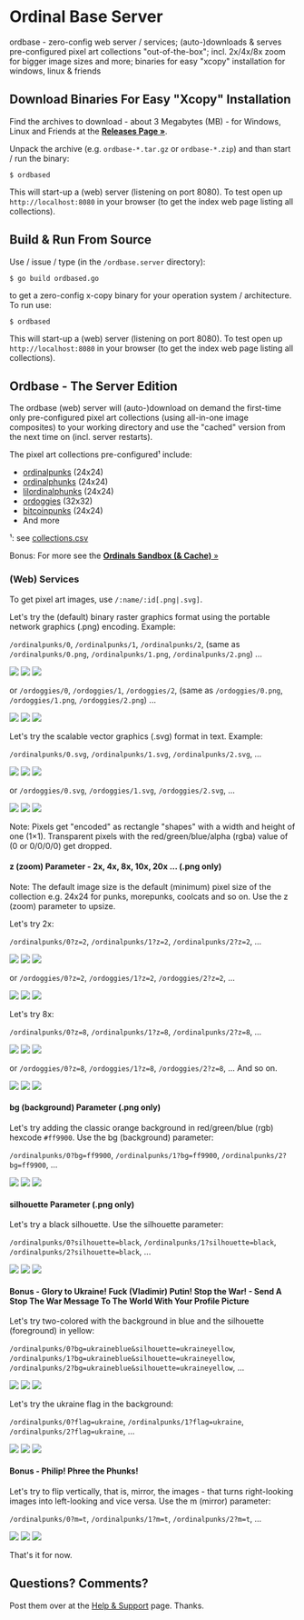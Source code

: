 # Ordinal Base Server

ordbase - zero-config web server / services; (auto-)downloads & serves pre-configured pixel art collections "out-of-the-box"; incl. 2x/4x/8x zoom for bigger image sizes and more; binaries for easy "xcopy" installation for windows, linux & friends




## Download Binaries For Easy "Xcopy" Installation

Find the archives to download  - about 3 Megabytes (MB) - for Windows, Linux and Friends at the [**Releases Page »**](https://github.com/ordbase/ordbase.server/releases).

Unpack the archive (e.g. `ordbase-*.tar.gz` or `ordbase-*.zip`) and than start / run the binary:

```
$ ordbased
```

This will start-up a (web) server (listening on port 8080). To test open up `http://localhost:8080` in your browser (to get the index web page listing all collections).


## Build & Run From Source


Use / issue / type  (in the `/ordbase.server` directory):

```
$ go build ordbased.go
```

to get a zero-config x-copy binary for your operation system / architecture.
To run use:

```
$ ordbased
```

This will start-up a (web) server (listening on port 8080). To test open up `http://localhost:8080` in your browser (to get the index web page listing all collections).








## Ordbase - The Server Edition

The ordbase (web) server will (auto-)download on demand the first-time only pre-configured
pixel art collections (using all-in-one image composites)
to your working directory and use the "cached" version from the next time on (incl. server restarts).


The pixel art collections pre-configured¹ include:


- [ordinalpunks](https://github.com/ordbase/ordinals.sandbox/blob/master/i/ordinalpunks.png) (24x24)
- [ordinalphunks](https://github.com/ordbase/ordinals.sandbox/blob/master/i/ordinalphunks.png) (24x24)
- [lilordinalphunks](https://github.com/ordbase/ordinals.sandbox/blob/master/i/lilordinalphunks.png) (24x24)
- [ordoggies](https://github.com/ordbase/ordinals.sandbox/blob/master/i/ordoggies.png) (32x32)
- [bitcoinpunks](https://github.com/ordbase/ordinals.sandbox/blob/master/i/bitcoinpunks.png) (24x24)
- And more


¹: see [collections.csv](collections.csv)



Bonus: For more see the [**Ordinals Sandbox (& Cache)** »](https://github.com/ordbase/ordinals.sandbox)



### (Web) Services


To get pixel art images, use `/:name/:id[.png|.svg]`.

Let's try the (default)
binary raster graphics format
using the portable network graphics (.png) encoding.
Example:

`/ordinalpunks/0`, `/ordinalpunks/1`, `/ordinalpunks/2`,
(same as `/ordinalpunks/0.png`, `/ordinalpunks/1.png`, `/ordinalpunks/2.png`) ...

![](i/ordinalpunks-000000.png)
![](i/ordinalpunks-000001.png)
![](i/ordinalpunks-000002.png)


or `/ordoggies/0`, `/ordoggies/1`, `/ordoggies/2`,
(same as `/ordoggies/0.png`, `/ordoggies/1.png`, `/ordoggies/2.png`)  ...

![](i/ordoggies-000000.png)
![](i/ordoggies-000001.png)
![](i/ordoggies-000002.png)



Let's try the scalable vector graphics (.svg) format in text.
Example:


`/ordinalpunks/0.svg`, `/ordinalpunks/1.svg`, `/ordinalpunks/2.svg`, ...

![](i/ordinalpunks-000000.svg)
![](i/ordinalpunks-000001.svg)
![](i/ordinalpunks-000002.svg)


or `/ordoggies/0.svg`, `/ordoggies/1.svg`, `/ordoggies/2.svg`,  ...

![](i/ordoggies-000000.svg)
![](i/ordoggies-000001.svg)
![](i/ordoggies-000002.svg)


Note: Pixels get "encoded" as rectangle "shapes" with a width and height
of one (1×1).  Transparent pixels
with the red/green/blue/alpha (rgba) value of (0 or 0/0/0/0)
get dropped.



#### z (zoom) Parameter - 2x, 4x, 8x, 10x, 20x ...   (.png only)


Note: The default image size is the default
(minimum) pixel size of the collection e.g. 24x24 for punks, morepunks,
coolcats and so on.
Use the z (zoom) parameter to upsize.

Let's try 2x:


`/ordinalpunks/0?z=2`, `/ordinalpunks/1?z=2`, `/ordinalpunks/2?z=2`, ...

![](i/ordinalpunks-000000@2x.png)
![](i/ordinalpunks-000001@2x.png)
![](i/ordinalpunks-000002@2x.png)


or `/ordoggies/0?z=2`, `/ordoggies/1?z=2`, `/ordoggies/2?z=2`, ...

![](i/ordoggies-000000@2x.png)
![](i/ordoggies-000001@2x.png)
![](i/ordoggies-000002@2x.png)




Let's try 8x:


`/ordinalpunks/0?z=8`, `/ordinalpunks/1?z=8`, `/ordinalpunks/2?z=8`, ...

![](i/ordinalpunks-000000@8x.png)
![](i/ordinalpunks-000001@8x.png)
![](i/ordinalpunks-000002@8x.png)


or `/ordoggies/0?z=8`, `/ordoggies/1?z=8`, `/ordoggies/2?z=8`, ...  And so on.

![](i/ordoggies-000000@8x.png)
![](i/ordoggies-000001@8x.png)
![](i/ordoggies-000002@8x.png)



#### bg (background) Parameter    (.png only)

Let's try adding the classic orange background
in red/green/blue (rgb) hexcode `#ff9900`.
Use the bg (background) parameter:

`/ordinalpunks/0?bg=ff9900`, `/ordinalpunks/1?bg=ff9900`, `/ordinalpunks/2?bg=ff9900`, ...

![](i/ordinalpunks-000000_(ff9900).png)
![](i/ordinalpunks-000001_(ff9900).png)
![](i/ordinalpunks-000002_(ff9900).png)




#### silhouette Parameter    (.png only)

Let's try a black silhouette.
Use the silhouette parameter:

`/ordinalpunks/0?silhouette=black`, `/ordinalpunks/1?silhouette=black`, `/ordinalpunks/2?silhouette=black`, ...

![](i/ordinalpunks-000000_silhouette(black).png)
![](i/ordinalpunks-000001_silhouette(black).png)
![](i/ordinalpunks-000002_silhouette(black).png)



#### Bonus -  Glory to Ukraine! Fuck (Vladimir) Putin! Stop the War! - Send A Stop The War Message To The World With Your Profile Picture


Let's try two-colored with the background in blue
and the silhouette (foreground) in yellow:

`/ordinalpunks/0?bg=ukraineblue&silhouette=ukraineyellow`, `/ordinalpunks/1?bg=ukraineblue&silhouette=ukraineyellow`, `/ordinalpunks/2?bg=ukraineblue&silhouette=ukraineyellow`, ...

![](i/ordinalpunks-000000_(ukraineblue)_silhouette(ukraineyellow).png)
![](i/ordinalpunks-000001_(ukraineblue)_silhouette(ukraineyellow).png)
![](i/ordinalpunks-000002_(ukraineblue)_silhouette(ukraineyellow).png)



Let's try the ukraine flag in the background:

`/ordinalpunks/0?flag=ukraine`, `/ordinalpunks/1?flag=ukraine`, `/ordinalpunks/2?flag=ukraine`, ...

![](i/ordinalpunks-000000_flag(ukraine).png)
![](i/ordinalpunks-000001_flag(ukraine).png)
![](i/ordinalpunks-000002_flag(ukraine).png)



####  Bonus  -  Philip! Phree the Phunks!

Let's try to flip vertically, that is, mirror, the images -
that turns right-looking images into left-looking and vice versa.
Use the m (mirror) parameter:


`/ordinalpunks/0?m=t`, `/ordinalpunks/1?m=t`, `/ordinalpunks/2?m=t`, ...

![](i/ordinalpunks-000000_mirror.png)
![](i/ordinalpunks-000001_mirror.png)
![](i/ordinalpunks-000002_mirror.png)


That's it for now.









## Questions? Comments?

Post them over at the [Help & Support](https://github.com/geraldb/help) page. Thanks.
